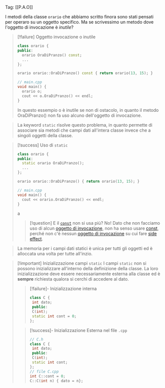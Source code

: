 Tag: [[P.A.O]] 

I metodi della classe `orario` che abbiamo scritto finora sono stati pensati per operaro su un oggetto specifico.
Ma se scrivessimo un metodo dove l'oggetto di invocazione è *inutile*?
>[!failure] Oggetto invocazione o inutile
>```cpp
>class orario {
>public:
>	orario OraDiPranzo() const;
>	...
>};
>
>orario orario::OraDiPranzo() const { return orario(13, 15); }
>
>// main.cpp
>void main() {
>	orario o;
>	cout << o.OraDiPranzo() << endl;
>}
>```
>In questo essempio o è inutile se non di ostacolo, in quanto il metodo OraDiPranzo() non fa uso alcuno dell'oggetto di invocazione.

>La keyword `static` risolve questo problema, in quanto permette di associare sia metodi che campi dati all'intera classe invece che a singoli oggetti della classe.

>[!success] Uso di `static`
>```cpp
>class orario {
>public:
>	static orario OraDiPranzo();
>	...
>};
>
>orario orario::OraDiPranzo() { return orario(13, 15); }
>
>// main.cpp
>void main() {
>	cout << orario.OraDiPranzo() << endl;
>}
>```
>a
>>[!question] E il [ `const`](Const.md)  non si usa più?
>>No! Dato che non facciamo uso di alcun [oggetto di invocazione](Classi.md#^76e1c5), non ha senso usare [const](Const.md), perché non c'è nessun [oggetto di invocazione](Classi.md#^76e1c5) su cui fare [side effect](Const.md#^b969cd).

> La memoria per i campi dati statici è unica per tutti gli oggetti ed è alloccata una volta per tutte all'inzio.

>[!important] Inizializzazione campi `static`
>I campi `static` non si possono inizializzare all'interno della definizione della classe.
>La loro inizializzazione deve essere necessariamente esterna alla classe ed è **sempre** richiesta qualora si cerchi di accedere al dato.
>>[!failure]- Inizializzazione interna
>>```cpp
>>class C {
>>	int dato;
>>	public:
>>	C(int);
>>	static int cont = 0;
>>};
>>```
>
>>[!success]- Inizializzazione Esterna nel file `.cpp`
>>```cpp
>>// C.h
>>class C {
>>	int dato;
>>	public:
>>	C(int);
>>	static int cont;
>>};
>>// file C.cpp
>>int C::cont = 0;
>>C::C(int n) { dato = n};
>>```
